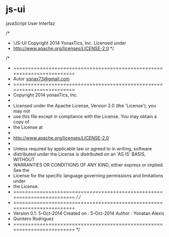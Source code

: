 js-ui
=====

javaScript User Interfaz

/*
 * !JS-UI Copyright 2014 YonaxTics, Inc. Licensed under
 * http://www.apache.org/licenses/LICENSE-2.0
 */

/*
 * ========================================================================
 * Autor yonax73@gmail.com
 * ========================================================================
 * Copyright 2014 yonaxTics, Inc.
 * 
 * Licensed under the Apache License, Version 2.0 (the 'License'); you may not
 * use this file except in compliance with the License. You may obtain a copy of
 * the License at
 * 
 * http://www.apache.org/licenses/LICENSE-2.0
 * 
 * Unless required by applicable law or agreed to in writing, software
 * distributed under the License is distributed on an 'AS IS' BASIS, WITHOUT
 * WARRANTIES OR CONDITIONS OF ANY KIND, either express or implied. See the
 * License for the specific language governing permissions and limitations under
 * the License.
 * ========================================================================
 */
/*
 * ========================================================================
 * Version 0.1: 5-Oct-2014 Created on : 5-Oct-2014 Author : Yonatan Alexis
 * Quintero Rodriguez
 * ========================================================================
 */
